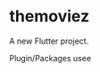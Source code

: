 # themoviez

A new Flutter project.

Plugin/Packages usee

<!--stackedit_data:
eyJoaXN0b3J5IjpbMTQ0NzUyMDc3MV19
-->